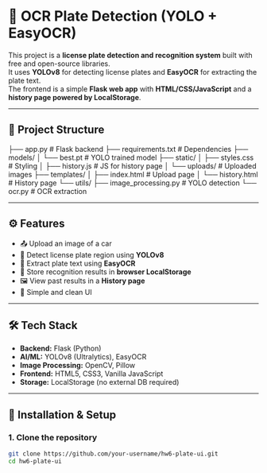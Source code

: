 # 🚗 OCR Plate Detection (YOLO + EasyOCR)

This project is a **license plate detection and recognition system** built with free and open-source libraries.  
It uses **YOLOv8** for detecting license plates and **EasyOCR** for extracting the plate text.  
The frontend is a simple **Flask web app** with **HTML/CSS/JavaScript** and a **history page powered by LocalStorage**.

---

## 📂 Project Structure

├── app.py # Flask backend
├── requirements.txt # Dependencies
├── models/
│ └── best.pt # YOLO trained model
├── static/
│ ├── styles.css # Styling
│ ├── history.js # JS for history page
│ └── uploads/ # Uploaded images
├── templates/
│ ├── index.html # Upload page
│ └── history.html # History page
└── utils/
├── image_processing.py # YOLO detection
└── ocr.py # OCR extraction


---

## ⚙️ Features

- 📤 Upload an image of a car  
- 🎯 Detect license plate region using **YOLOv8**  
- 🔎 Extract plate text using **EasyOCR**  
- 📜 Store recognition results in **browser LocalStorage**  
- 🖼️ View past results in a **History page**  
- 🎨 Simple and clean UI  

---

## 🛠️ Tech Stack

- **Backend:** Flask (Python)  
- **AI/ML:** YOLOv8 (Ultralytics), EasyOCR  
- **Image Processing:** OpenCV, Pillow  
- **Frontend:** HTML5, CSS3, Vanilla JavaScript  
- **Storage:** LocalStorage (no external DB required)  

---

## 🚀 Installation & Setup

### 1. Clone the repository
```bash
git clone https://github.com/your-username/hw6-plate-ui.git
cd hw6-plate-ui
```

